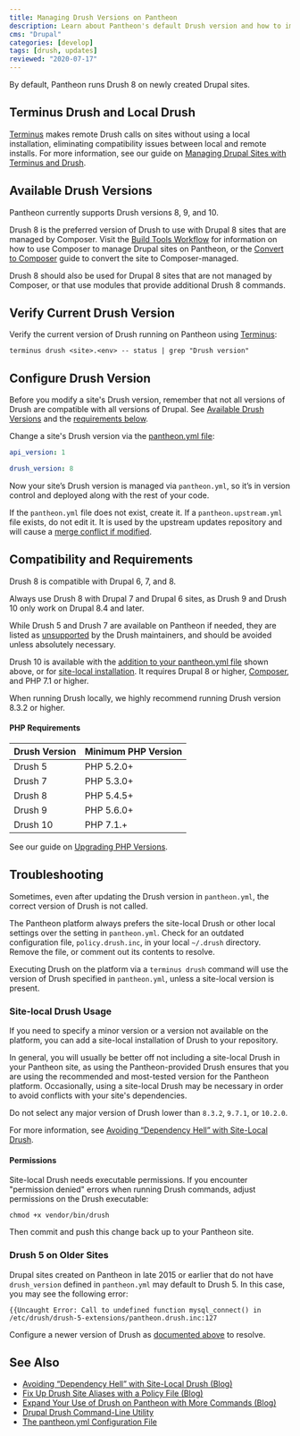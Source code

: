 ```yaml
---
title: Managing Drush Versions on Pantheon
description: Learn about Pantheon's default Drush version and how to implement site-local usage.
cms: "Drupal"
categories: [develop]
tags: [drush, updates]
reviewed: "2020-07-17"
---
```


By default, Pantheon runs Drush 8 on newly created Drupal sites.

## Terminus Drush and Local Drush

[Terminus](/terminus/) makes remote Drush calls on sites without using a local installation, eliminating compatibility issues between local and remote installs. For more information, see our guide on [Managing Drupal Sites with Terminus and Drush](/guides/terminus-drupal-site-management/).

## Available Drush Versions

Pantheon currently supports Drush versions 8, 9, and 10.

Drush 8 is the preferred version of Drush to use with Drupal 8 sites that are managed by Composer. Visit the [Build Tools Workflow](/guides/build-tools/) for information on how to use Composer to manage Drupal sites on Pantheon, or the [Convert to Composer](/guides/composer-convert) guide to convert the site to Composer-managed.

Drush 8 should also be used for Drupal 8 sites that are not managed by Composer, or that use modules that provide additional Drush 8 commands.

## Verify Current Drush Version

Verify the current version of Drush running on Pantheon using [Terminus](/terminus/):

```bash{promptUser: user}
terminus drush <site>.<env> -- status | grep "Drush version"
```

## Configure Drush Version

Before you modify a site's Drush version, remember that not all versions of Drush are compatible with all versions of Drupal. See [Available Drush Versions](#available-drush-versions) and the [requirements below](#compatibility-and-requirements).

Change a site's Drush version via the [pantheon.yml file](/pantheon-yml/):

```yaml:title=pantheon.yml
api_version: 1

drush_version: 8
```

Now your site’s Drush version is managed via `pantheon.yml`, so it’s in version control and deployed along with the rest of your code.

<Alert title="Note" type="info">

If the `pantheon.yml` file does not exist, create it. If a `pantheon.upstream.yml` file exists, do not edit it. It is used by the upstream updates repository and will cause a [merge conflict if modified](/core-updates#error-updating-conflict-modifydelete-pantheonupstreamyml-deleted-in-head-and-modified-in-upstreammaster-version-upstreammaster-of-pantheonupstreamyml-left-in-tree).

</Alert>

## Compatibility and Requirements

Drush 8 is compatible with Drupal 6, 7, and 8.

Always use Drush 8 with Drupal 7 and Drupal 6 sites, as Drush 9 and Drush 10 only work on Drupal 8.4 and later.

While Drush 5 and Drush 7 are available on Pantheon if needed, they are listed as [unsupported](https://docs.drush.org/en/8.x/install/#drupal-compatibility) by the Drush maintainers, and should be avoided unless absolutely necessary.

Drush 10 is available with the [addition to your pantheon.yml file](#configure-drush-version) shown above, or for [site-local installation](#site-local-drush-usage). It requires Drupal 8 or higher, [Composer](/composer/), and PHP 7.1 or higher.

<Alert title="Note" type="info">

When running Drush locally, we highly recommend running Drush version 8.3.2 or higher.

</Alert>

#### PHP Requirements

| Drush Version | Minimum PHP Version |
|:------------- |:------------------- |
| Drush 5       | PHP 5.2.0+          |
| Drush 7       | PHP 5.3.0+          |
| Drush 8       | PHP 5.4.5+          |
| Drush 9       | PHP 5.6.0+          |
| Drush 10      | PHP 7.1.+           |

See our guide on [Upgrading PHP Versions](/php-versions).

## Troubleshooting

Sometimes, even after updating the Drush version in `pantheon.yml`, the correct version of Drush is not called.

The Pantheon platform always prefers the site-local Drush or other local settings over the setting in `pantheon.yml`. Check for an outdated configuration file, `policy.drush.inc`, in your local `~/.drush` directory. Remove the file, or comment out its contents to resolve.

Executing Drush on the platform via a `terminus drush` command will use the version of Drush specified in `pantheon.yml`, unless a site-local version is present.

### Site-local Drush Usage

If you need to specify a minor version or a version not available on the platform, you can add a site-local installation of Drush to your repository.

In general, you will usually be better off not including a site-local Drush in your Pantheon site, as using the Pantheon-provided Drush ensures that you are using the recommended and most-tested version for the Pantheon platform. Occasionally, using a site-local Drush may be necessary in order to avoid conflicts with your site's dependencies.

Do not select any major version of Drush lower than `8.3.2`, `9.7.1`, or `10.2.0`.

For more information, see [Avoiding “Dependency Hell” with Site-Local Drush](https://pantheon.io/blog/avoiding-dependency-hell-site-local-drush).

#### Permissions

Site-local Drush needs executable permissions. If you encounter "permission denied" errors when running Drush commands, adjust permissions on the Drush executable:

```bash{promptUser: user}
chmod +x vendor/bin/drush
```

Then commit and push this change back up to your Pantheon site.

### Drush 5 on Older Sites

Drupal sites created on Pantheon in late 2015 or earlier that do not have `drush_version` defined in `pantheon.yml` may default to Drush 5. In this case, you may see the following error:

```none
{{Uncaught Error: Call to undefined function mysql_connect() in /etc/drush/drush-5-extensions/pantheon.drush.inc:127
```

Configure a newer version of Drush as [documented above](#configure-drush-version) to resolve.

## See Also

- [Avoiding “Dependency Hell” with Site-Local Drush (Blog)](https://pantheon.io/blog/avoiding-dependency-hell-site-local-drush)
- [Fix Up Drush Site Aliases with a Policy File (Blog)](https://pantheon.io/blog/fix-drush-site-aliases-policy-file)
- [Expand Your Use of Drush on Pantheon with More Commands (Blog)](https://pantheon.io/blog/expand-use-drush-pantheon-more-commands)
- [Drupal Drush Command-Line Utility](/drush/)
- [The pantheon.yml Configuration File](/pantheon-yml)
